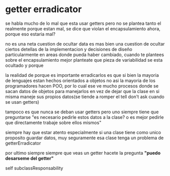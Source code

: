 # getter erradicator

se habla mucho de lo mal que esta usar getters pero no se plantea tanto el realmente porque estan mal, se dice que violan el encapsulamiento ahora, porque eso estaria mal?

no es una neta cuestion de ocultar data es mas bien una cuestion de ocultar ciertos detellas de la implementacion  y decisiones de diseño particularmente en areas donde pueda haber cambiado, cuando te plantees sobre el encapsulamiento mejor planteate que pieza de variabilidad se esta ocultado y porque

la realidad de porque es importante erradicarlos es que si bien la mayoria de lenguajes estan hechos orientados a objetos no asi la mayoria de los programadores hacen POO, por lo cual ese ve mucho procesos donde se sacan datos de objetos para manejarlos en vez de dejar que la clase en si misma maneje sus propios datos(se tiende a romper el tell don't ask cuando se usan getters)

tampoco es que nunca se deban usar getters pero uno siempre tiene que preguntarse "es necesario pedirle estos datos a la clase? o es mejor pedirle que directamente trabaje sobre ellos mismos"

siempre hay que estar atento especialmente si una clase tiene como unico proposito guardar datos, muy seguramente esa clase tenga un problema de getterErradicator

por ultimo siempre siempre que veas un getter hacete la pregunta **"puedo desarseme del getter"**  

self subclassResponsability
